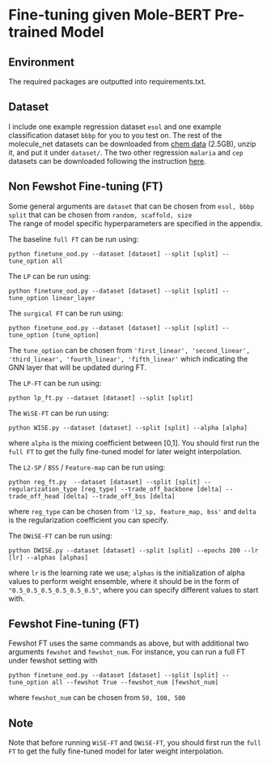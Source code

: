 # Fine-tuning given Mole-BERT Pre-trained Model 

## Environment
The required packages are outputted into requirements.txt.

## Dataset
I include one example regression dataset ```esol``` and one example classification dataset ```bbbp``` for you to you test on. The rest of the molecule_net datasets can be downloaded from [chem data](http://snap.stanford.edu/gnn-pretrain/data/chem_dataset.zip) (2.5GB), unzip it, and put it under `dataset/`. The two other regression ```malaria``` and ```cep``` datasets can be downloaded following the instruction [here](https://github.com/chao1224/GraphMVP/tree/main/datasets).


## Non Fewshot Fine-tuning (FT)
Some general arguments are ```dataset``` that can be chosen from ```esol, bbbp``` \
```split``` that can be chosen from ```random, scaffold, size```\
The range of model specific hyperparameters are specified in the appendix.

The baseline ```full FT``` can be run using:
```
python finetune_ood.py --dataset [dataset] --split [split] --tune_option all
```
The ```LP``` can be run using:
```
python finetune_ood.py --dataset [dataset] --split [split] --tune_option linear_layer
```
The ```surgical FT``` can be run using:
```
python finetune_ood.py --dataset [dataset] --split [split] --tune_option [tune_option]
```
The ```tune_option``` can be chosen from ```'first_linear', 'second_linear', 'third_linear', 'fourth_linear', 'fifth_linear'``` which indicating the GNN layer that will be updated during FT.

The ```LP-FT``` can be run using:
```
python lp_ft.py --dataset [dataset] --split [split]
```
The ```WiSE-FT``` can be run using:
```
python WISE.py --dataset [dataset] --split [split] --alpha [alpha]
```
where ```alpha``` is the mixing coefficient between [0,1]. You should first run the ```full FT``` to get the fully fine-tuned model for later weight interpolation. 

The ```L2-SP``` / ```BSS``` / ```Feature-map``` can be run using:
```
python reg_ft.py  --dataset [dataset] --split [split] --regularization_type [reg_type] --trade_off_backbone [delta] --trade_off_head [delta] --trade_off_bss [delta]
```
where ```reg_type``` can be chosen from ```'l2_sp, feature_map, bss'``` and ```delta``` is the regularization coefficient you can specify.

The ```DWiSE-FT``` can be run using:
```
python DWISE.py --dataset [dataset] --split [split] --epochs 200 --lr [lr] --alphas [alphas]
```
where ```lr``` is the learning rate we use; ```alphas``` is the initialization of alpha values to perform weight ensemble, where it should be in the form of ```"0.5_0.5_0.5_0.5_0.5_0.5"```, where you can specify different values to start with.

## Fewshot Fine-tuning (FT)
Fewshot FT uses the same commands as above, but with additional two arguments ```fewshot``` and ```fewshot_num```. For instance, you can run a full FT under fewshot setting with
```
python finetune_ood.py --dataset [dataset] --split [split] --tune_option all --fewshot True --fewshot_num [fewshot_num]
```
where ```fewshot_num``` can be chosen from ```50, 100, 500```

## Note
Note that before running ```WiSE-FT``` and ```DWiSE-FT```, you should first run the ```full FT``` to get the fully fine-tuned model for later weight interpolation. 



